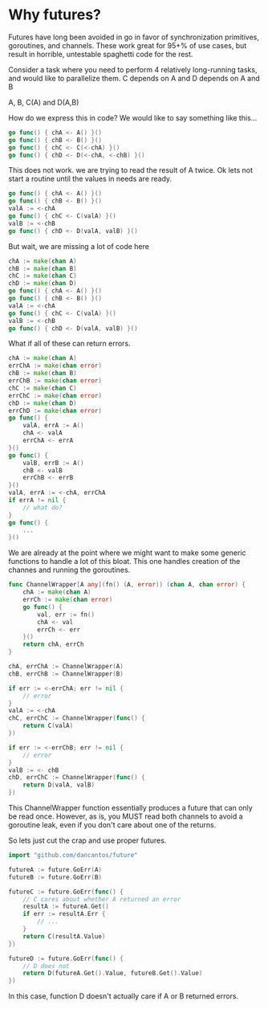 # Why futures?

Futures have long been avoided in go in favor of synchronization primitives,
goroutines, and channels. These work great for 95+% of use cases, but result in
horrible, untestable spaghetti code for the rest.

Consider a task where you need to perform 4 relatively long-running tasks, and
would like to parallelize them. C depends on A and D depends on A and B

A, B, C(A) and D(A,B)

How do we express this in code? We would like to say something like this...

```go
go func() { chA <- A() }()
go func() { chB <- B() }()
go func() { chC <- C(<-chA) }()
go func() { chD <- D(<-chA, <-chB) }()
```

This does not work. we are trying to read the result of A twice. Ok lets not start a routine until the values in needs are ready.

```go
go func() { chA <- A() }()
go func() { chB <- B() }()
valA := <-chA
go func() { chC <- C(valA) }()
valB := <-chB
go func() { chD <- D(valA, valB) }()
```

But wait, we are missing a lot of code here

```go
chA := make(chan A)
chB := make(chan B)
chC := make(chan C)
chD := make(chan D)
go func() { chA <- A() }()
go func() { chB <- B() }()
valA := <-chA
go func() { chC <- C(valA) }()
valB := <-chB
go func() { chD <- D(valA, valB) }()
```

What if all of these can return errors.

```go
chA := make(chan A)
errChA := make(chan error)
chB := make(chan B)
errChB := make(chan error)
chC := make(chan C)
errChC := make(chan error)
chD := make(chan D)
errChD := make(chan error)
go func() {
    valA, errA := A()
    chA <- valA
    errChA <- errA
}()
go func() {
    valB, errB := A()
    chB <- valB
    errChB <- errB
}()
valA, errA := <-chA, errChA
if errA != nil {
    // what do?
}
go func() {
    ...
}()
```

We are already at the point where we might want to make some generic functions to handle a lot of this bloat. This one handles creation of the channes and running the goroutines.

```go
func ChannelWrapper[A any](fn() (A, error)) (chan A, chan error) {
    chA := make(chan A)
    errCh := make(chan error)
    go func() {
        val, err := fn()
        chA <- val
        errCh <- err
    }()
    return chA, errCh
}

chA, errChA := ChannelWrapper(A)
chB, errChB := ChannelWrapper(B)

if err := <-errChA; err != nil {
    // error
}
valA := <-chA
chC, errChC := ChannelWrapper(func() {
    return C(valA)
})

if err := <-errChB; err != nil {
    // error
}
valB := <- chB
chD, errChC := ChannelWrapper(func() {
    return D(valA, valB)
})
```

This ChannelWrapper function essentially produces a future that can only be read once. However, as is, you MUST read both channels to avoid a goroutine leak, even if you don't care about one of the returns.

So lets just cut the crap and use proper futures.

```go
import "github.com/dancantos/future"

futureA := future.GoErr(A)
futureB := future.GoErr(B)

futureC := future.GoErr(func() {
    // C cares about whether A returned an error
    resultA := futureA.Get()
    if err := resultA.Err {
        // ...
    }
    return C(resultA.Value)
})

futureD := future.GoErr(func() {
    // D does not
    return D(futureA.Get().Value, futureB.Get().Value)
})
```

In this case, function D doesn't actually care if A or B returned errors.

